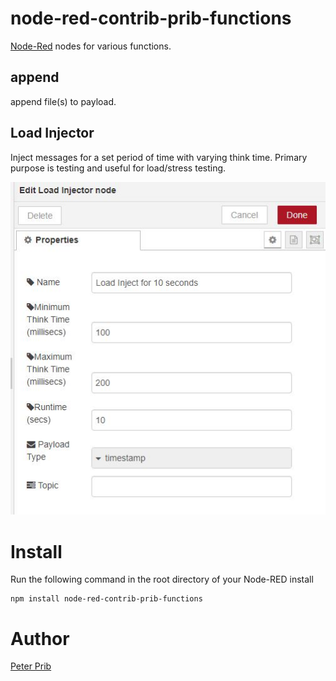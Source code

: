 # node-red-contrib-prib-functions


[Node-Red][1] nodes for various functions.


## append

append file(s) to payload.

## Load Injector 

Inject messages for a set period of time with varying think time.
Primary purpose is testing and useful for load/stress testing.

![Load Injector](documentation/LoadInjector.JPG "Load Injector")

# Install

Run the following command in the root directory of your Node-RED install

    npm install node-red-contrib-prib-functions


# Author

[Peter Prib][3]


[1]: http://nodered.org "node-red home page"

[2]: https://www.npmjs.com/package/node-red-contrib-prib-functions "source code"

[3]: https://github.com/peterprib "base github"
